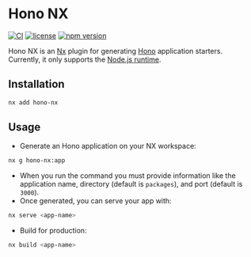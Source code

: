 # Hono NX

[![CI](https://github.com/itsgitz/hono-nx/actions/workflows/ci.yml/badge.svg?branch=master)](https://github.com/itsgitz/hono-nx/actions/workflows/ci.yml)
[![license](https://img.shields.io/npm/l/gh-push-vars)](https://opensource.org/licenses/MIT)
[![npm version](https://img.shields.io/npm/v/hono-nx.svg?logo=npm&color=cb3837)](https://www.npmjs.com/package/hono-nx)

Hono NX is an [Nx](https://nx.dev) plugin for generating [Hono](https://hono.dev) application starters.  
Currently, it only supports the [Node.js runtime](https://hono.dev/docs/getting-started/nodejs).

## Installation

```sh
nx add hono-nx
```

## Usage

- Generate an Hono application on your NX workspace:

```sh
nx g hono-nx:app
```

- When you run the command you must provide information like the application name, directory (default is `packages`), and port (default is `3000`).
- Once generated, you can serve your app with:

```sh
nx serve <app-name>
```

- Build for production:

```sh
nx build <app-name>
```

